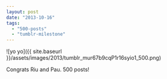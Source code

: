 ```yaml
---
layout: post
date: "2013-10-16"
tags: 
  - "500-posts"
  - "tumblr-milestone"
---
```


![yo yo]({{ site.baseurl }}/assets/images/2013/tumblr_mur67b9cqP1r16syio1_500.png)

Congrats Riu and Pau. 500 posts!
